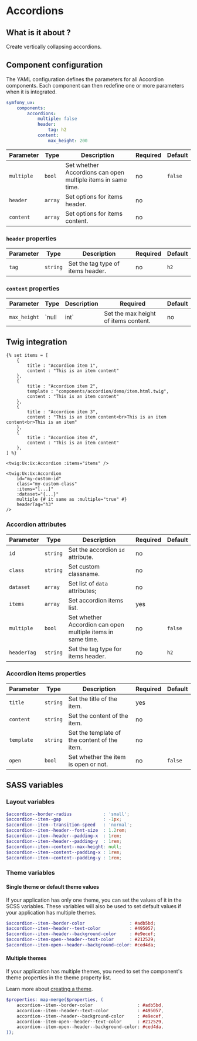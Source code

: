 # Accordions

## What is it about ?

Create vertically collapsing accordions.

<!-- Example -->
<!-- {"file": "00-main.html", "language": "twig"} -->

## Component configuration

The YAML configuration defines the parameters for all Accordion components. Each component can then redefine one or more parameters when it is integrated.

```yaml
symfony_ux:
    components:
        accordions:
            multiple: false
            header: 
                tag: h2
            content:
                max_height: 200
```

| Parameter | Type | Description | Required | Default |
|-|-|-|-|-|
| `multiple` | `bool` | Set whether Accordions can open multiple items in same time. | no | `false` |
| `header` | `array` | Set options for items header. | no |  |
| `content` | `array` | Set options for items content. | no |  |

### `header` properties

| Parameter | Type | Description | Required | Default |
|-|-|-|-|-|
| `tag` | `string` | Set the tag type of items header. | no | `h2` |

### `content` properties

| Parameter | Type | Description | Required | Default |
|-|-|-|-|-|
| `max_height` | `null|int` | Set the max height of items content. | no | `null` |

## Twig integration

```twig
{% set items = [
    {
        title : "Accordion item 1",
        content : "This is an item content"
    },
    {
        title : "Accordion item 2",
        template : "components/accordion/demo/item.html.twig",
        content : "This is an item content"
    },
    {
        title : "Accordion item 3",
        content : "This is an item content<br>This is an item content<br>This is an item"
    },
    {
        title : "Accordion item 4",
        content : "This is an item content"
    },
] %}
``` 

```twig
<twig:Ux:Ux:Accordion :items="items" />
``` 

```twig
<twig:Ux:Ux:Accordion 
    id="my-custom-id"
    class="my-custom-class"
    :items="[...]" 
    :dataset="{...}"
    multiple {# it same as :multiple="true" #} 
    headerTag="h3"
/>
``` 

### Accordion attributes

| Parameter | Type | Description | Required | Default |
|-|-|-|-|-|
| `id` | `string` | Set the accordion `id` attribute. | no |  |
| `class` | `string` | Set custom classname. | no |  |
| `dataset` | `array` | Set list of `data` attributes; | no |  |
| `items` | `array` | Set accordion items list. | yes |  |
| `multiple` | `bool` | Set whether Accordion can open multiple items in same time. | no | `false` |
| `headerTag` | `string` | Set the tag type for items header. | no | `h2` |

### Accordion items properties

| Parameter | Type | Description | Required | Default |
|-|-|-|-|-|
| `title` | `string` | Set the title of the item. | yes |  |
| `content` | `string` | Set the content of the item. | no |  |
| `template` | `string` | Set the template of the content of the item. | no |  |
| `open` | `bool` | Set whether the item is open or not. | no | `false` |

## SASS variables

### Layout variables

```scss
$accordion--border-radius            : 'small';
$accordion--item--gap                : -1px;
$accordion--item--transition-speed   : 'normal';
$accordion--item--header--font-size  : 1.2rem;
$accordion--item--header--padding-x  : 1rem;
$accordion--item--header--padding-y  : 1rem;
$accordion--item--content--max-height: null;
$accordion--item--content--padding-x : 1rem;
$accordion--item--content--padding-y : 1rem;
```

### Theme variables

#### Single theme or default theme values

If your application has only one theme, you can set the values ​​of it in the SCSS variables.
These variables will also be used to set default values ​​if your application has multiple themes.

```scss
$accordion--item--border-color                 : #adb5bd;
$accordion--item--header--text-color           : #495057;
$accordion--item--header--background-color     : #e9ecef;
$accordion--item-open--header--text-color      : #212529;
$accordion--item-open--header--background-color: #ced4da;
```

#### Multiple themes

If your application has multiple themes, you need to set the component's theme properties in the theme property list.

Learn more about [creating a theme](./../layout/themes.md).

```scss
$properties: map-merge($properties, (
    accordion--item--border-color                 : #adb5bd,
    accordion--item--header--text-color           : #495057,
    accordion--item--header--background-color     : #e9ecef,
    accordion--item-open--header--text-color      : #212529,
    accordion--item-open--header--background-color: #ced4da,
));
```